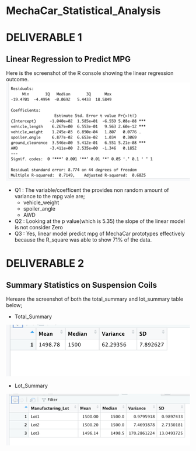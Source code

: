 # MechaCar_Statistical_Analysis

# DELIVERABLE 1 
## Linear Regression to Predict MPG 
  Here is the screenshot of the R console showing the linear regression outcome.
 ![Image Here](https://github.com/Thaofeeqat/MechaCar_Statistical_Analysis/blob/main/Deliverable%201.png)
* Q1 : The variable/coefficent the provides non random amount of variance to the mpg vale are; 
    * vehicle_weight
    * spoiler_angle
    * AWD
* Q2 : Looking at the p value(which is 5.35) the slope of the linear model is not consider Zero
* Q3 : Yes, linear model predict mpg of MechaCar prototypes effectively because the R_square was able to show 71% of the data. 

# DELIVERABLE 2
## Summary Statistics on Suspension Coils
  Hereare the screenshot of both the total_summary and lot_summary table below;
  * Total_Summary

![Image Here](https://github.com/Thaofeeqat/MechaCar_Statistical_Analysis/blob/main/total_summary.png)
  
  * Lot_Summary


 ![Image Here](https://github.com/Thaofeeqat/MechaCar_Statistical_Analysis/blob/main/%20lot_summary.png)
